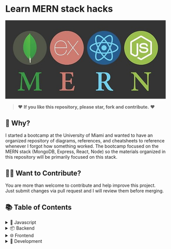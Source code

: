 # Learn MERN stack hacks

![MERN LOGOS](mern.jpg)

> ❤️ **If you like this repository, please star, fork and contribute.** ❤️

## 🤔 Why?

I started a bootcamp at the University of Miami and wanted to have an organized repository of diagrams, references, and cheatsheets to reference whenever I forgot how something worked. The bootcamp focused on the MERN stack (MongoDB, Express, React, Node) so the materials organized in this repository will be primarily focused on this stack.

## 🙌🏼 Want to Contribute?

You are more than welcome to contribute and help improve this project. Just submit changes via pull request and I will review them before merging.


## 📚 Table of Contents



<details>
<summary> 📃 Javascript</summary>

* [Array and Object methods](javascript/arrays.md)
* [DOM API](javascript/DOM.md)
* [Regular Expressions](javascript/regex.md)
* [Operators](javascript/operators.md)
</details>

<details>
<summary> 📦 Backend</summary>

* [Node](backend/node.md)
* [Express](backend/express.md)
* [MongoDB](backend/mongodb.pdf)
  </details>

<details>
<summary> 🌐 Frontend</summary>

* [React and Redux](frontend/react_and_redux.pdf)
* [HTML](frontend/html.md)
* [CSS](frontend/css.md)
</details>

<details>
<summary> 🔧 Development </summary>

* [Command Line](development/command_line.md)
* [Design Patterns](development/design_patterns.pdf)
* [Git](development/git.pdf)
* [Testing](development/testing.md)
  </details>
